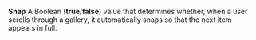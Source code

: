 **Snap** A Boolean (**true**/**false**) value that determines whether, when a user scrolls through a gallery, it automatically snaps so that the next item appears in full.
